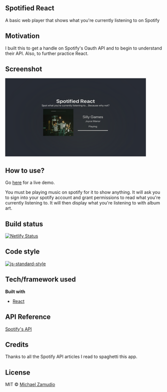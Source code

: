## Spotified React
A basic web player that shows what you're currently listening to on Spotify

## Motivation
I built this to get a handle on Spotify's Oauth API and to begin to understand their API. Also, to further practice React.

## Screenshot
<img src="https://github.com/zamudio/spotified-react/blob/master/public/project_screenshot.png" alt="screenshot" width="450" height="250" />

## How to use?
Go [here](https://spotified-react.netlify.app/) for a live demo.

You must be playing music on spotify for it to show anything.
It will ask you to sign into your spotify account and grant permissions to read what you're currently listening to.
It will then display what you're listening to with album art.

## Build status
[![Netlify Status](https://api.netlify.com/api/v1/badges/6d5ee4e7-836d-4dfd-91aa-762aa3507d13/deploy-status)](https://app.netlify.com/sites/spotified-react/deploys)

## Code style
[![js-standard-style](https://img.shields.io/badge/code%20style-standard-brightgreen.svg?style=flat)](https://github.com/feross/standard)

## Tech/framework used
<b>Built with</b>

- [React](https://reactjs.org)

## API Reference
[Spotify's API](https://developer.spotify.com/documentation/web-api/)

## Credits

Thanks to all the Spotify API articles I read to spaghetti this app.

## License

MIT © [Michael Zamudio](2020)
